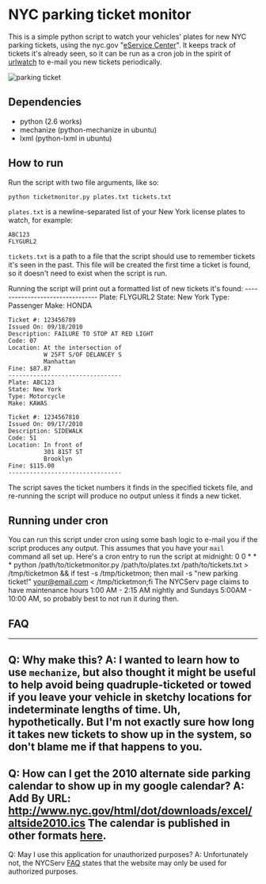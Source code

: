 # NYC parking ticket monitor

This is a simple python script to watch your vehicles' plates for new NYC parking tickets, using the nyc.gov "[eService Center](http://nycserv.nyc.gov/NYCServWeb/NYCSERVMain)".  It keeps track of tickets it's already seen, so it can be run as a cron job in the spirit of [urlwatch](http://thpinfo.com/2008/urlwatch/) to e-mail you new tickets periodically.

![parking ticket](http://i.imgur.com/mKQTf.jpg "parking ticket")

## Dependencies

* python (2.6 works)
* mechanize (python-mechanize in ubuntu)
* lxml (python-lxml in ubuntu)

## How to run

Run the script with two file arguments, like so:

`python ticketmonitor.py plates.txt tickets.txt`

`plates.txt` is a newline-separated list of your New York license plates to watch, for example:

    ABC123
    FLYGURL2

`tickets.txt` is a path to a file that the script should use to remember tickets it's seen in the past.  This file will be created the first time a ticket is found, so it doesn't need to exist when the script is run.

Running the script will print out a formatted list of new tickets it's found:
    --------------------------------
    Plate: FLYGURL2
    State: New York
    Type: Passenger
    Make: HONDA

    Ticket #: 123456789
    Issued On: 09/18/2010
    Description: FAILURE TO STOP AT RED LIGHT
    Code: 07
    Location: At the intersection of
              W 25FT S/OF DELANCEY S
              Manhattan
    Fine: $87.87
    --------------------------------
    Plate: ABC123
    State: New York
    Type: Motorcycle
    Make: KAWAS

    Ticket #: 1234567810
    Issued On: 09/17/2010
    Description: SIDEWALK
    Code: 51
    Location: In front of
              301 81ST ST
              Brooklyn
    Fine: $115.00
    --------------------------------

The script saves the ticket numbers it finds in the specified tickets file, and re-running the script will produce no output unless it finds a new ticket.

## Running under cron
You can run this script under cron using some bash logic to e-mail you if the script produces any output.  This assumes that you have your `mail` command all set up.  Here's a cron entry to run the script at midnight:
    0 0 * * * python /path/to/ticketmonitor.py /path/to/plates.txt /path/to/tickets.txt > /tmp/ticketmon && if test -s /tmp/ticketmon; then mail -s "new parking ticket!" your@email.com < /tmp/ticketmon;fi
The NYCServ page claims to have maintenance hours 1:00 AM - 2:15 AM nightly and Sundays 5:00AM - 10:00 AM, so probably best to not run it during then.

## FAQ
---
Q: Why make this?
A: I wanted to learn how to use `mechanize`, but also thought it might be useful to help avoid being quadruple-ticketed or towed if you leave your vehicle in sketchy locations for indeterminate lengths of time.  Uh, hypothetically.  But I'm not exactly sure how long it takes new tickets to show up in the system, so don't blame me if that happens to you.
---
Q: How can I get the 2010 alternate side parking calendar to show up in my google calendar?
A: Add By URL: http://www.nyc.gov/html/dot/downloads/excel/altside2010.ics
The calendar is published in other formats [here](http://www.nyc.gov/html/dot/html/motorist/disclaimer.shtml).
---
Q: May I use this application for unauthorized purposes?
A: Unfortunately not, the NYCServ [FAQ](http://nycserv.nyc.gov/NYCServWeb/FAQ.html) states that the website may only be used for authorized purposes.
